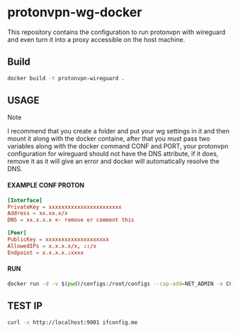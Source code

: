 # protonvpn-wg-docker
This repository contains the configuration to run protonvpn with wireguard and even turn it into a proxy accessible on the host machine.

## Build
```bash
docker build -t protonvpn-wireguard .
```

## USAGE
> [!NOTE]
> I recommend that you create a folder and put your wg settings in it and then mount it along with the docker containe, after that you must pass two variables along with the docker command CONF and PORT, your protonvpn configuration for wireguard should not have the DNS attribute, if it does, remove it as it will give an error and docker will automatically resolve the DNS.
#### EXAMPLE CONF PROTON
```conf
[Interface]
PrivateKey = xxxxxxxxxxxxxxxxxxxxxxx
Address = xx.xx.x/x
DNS = xx.x.x.x <- remove or comment this

[Peer]
PublicKey = xxxxxxxxxxxxxxxxxxxx
AllowedIPs = x.x.x.x/x, ::/x
Endpoint = x.x.x.x.:xxxx
```
#### RUN
```bash
docker run -d -v $(pwd)/configs:/root/configs --cap-add=NET_ADMIN -e CONF=wg0 -e PORT=9001 -p 9001:9001 --name proton-proxy protonvpn-wireguard
```
## TEST IP
```bash
curl -x http://localhost:9001 ifconfig.me
```
